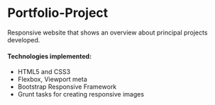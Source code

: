 # Portfolio-Project
Responsive website that shows an overview about principal projects developed. 

#### Technologies implemented:
-  HTML5 and CSS3
-  Flexbox, Viewport meta
-  Bootstrap Responsive Framework
-  Grunt tasks for creating responsive images
  

  
